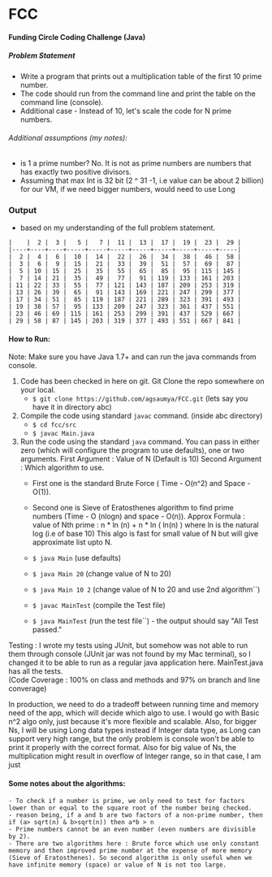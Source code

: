 # FCC



#### Funding Circle Coding Challenge (Java)
 
##### Problem Statement

 * Write a program that prints out a multiplication table of the first 10 prime number.
 * The code should run from the command line and print the table on the command line (console).
 * Additional case - Instead of 10, let's scale the code for N prime numbers.
 

###### Additional assumptions (my notes):
  - is 1 a prime number? No. It is not as prime numbers are numbers that has exactly two positive divisors.
  - Assuming that max Int is 32 bit (2 ^ 31 -1, i.e value can be about 2 billion) for our VM, if we need bigger numbers, would need to use Long
 

 
### Output 
   - based on my understanding of the full problem statement.

```
|    |  2 |  3 |   5 |   7 |  11 |  13 |  17 |  19 |  23 |  29 |
|----+----+----+-----+-----+-----+-----+-----+-----+-----+-----|
|  2 |  4 |  6 |  10 |  14 |  22 |  26 |  34 |  38 |  46 |  58 |
|  3 |  6 |  9 |  15 |  21 |  33 |  39 |  51 |  57 |  69 |  87 |
|  5 | 10 | 15 |  25 |  35 |  55 |  65 |  85 |  95 | 115 | 145 |
|  7 | 14 | 21 |  35 |  49 |  77 |  91 | 119 | 133 | 161 | 203 |
| 11 | 22 | 33 |  55 |  77 | 121 | 143 | 187 | 209 | 253 | 319 |
| 13 | 26 | 39 |  65 |  91 | 143 | 169 | 221 | 247 | 299 | 377 |
| 17 | 34 | 51 |  85 | 119 | 187 | 221 | 289 | 323 | 391 | 493 |
| 19 | 38 | 57 |  95 | 133 | 209 | 247 | 323 | 361 | 437 | 551 |
| 23 | 46 | 69 | 115 | 161 | 253 | 299 | 391 | 437 | 529 | 667 |
| 29 | 58 | 87 | 145 | 203 | 319 | 377 | 493 | 551 | 667 | 841 |
```
 
 
 #### How to Run:
 Note: Make sure you have Java 1.7+ and can run the java commands from console.
 
 1. Code has been checked in here on git. Git Clone the repo somewhere on your local.
      - `$ git clone https://github.com/agsaumya/FCC.git`  (lets say you have it in directory abc)
 2. Compile the code using standard `javac` command.  (inside abc directory)
      - `$ cd fcc/src`
      - `$ javac Main.java`
 3. Run the code using the standard `java` command. You can pass in either zero (which will configure the program to use defaults), one or two arguments.
    First Argument : Value of N (Default is 10)
    Second Argument : Which algorithm to use. 
     - First one is the standard Brute Force ( Time - O(n^2) and Space - O(1)). 
     - Second one is Sieve of Eratosthenes algorithm to find prime numbers (Time - O (nlogn) and space - O(n)). Approx Formula : value of Nth prime : n * ln (n) + n * ln ( ln(n) )  where ln is the natural log (i.e of base 10)
        This algo is fast for small value of N but will give approximate list upto N.
     
      - `$ java Main`  (use defaults)
      - `$ java Main 20`   (change value of N to 20)
      - `$ java Main 10 2`    (change value of N to 20 and use 2nd algorithm``)
      - `$ javac MainTest`   (compile the Test file)
      - `$ java MainTest`    (run the test file``) - the output should say "All Test passed."
         
Testing : I wrote my tests using JUnit, but somehow was not able to run them through console (JUnit jar was not found by my Mac terminal), so I changed it to be able to run as a regular java application here. MainTest.java has all the tests.  
(Code Coverage : 100% on class and methods and 97% on branch and line converage)
 
In production, we need to do a tradeoff between running time and memory need of the app, which will decide which algo to use. I would go with Basic n^2 algo only, just because it's more flexible and scalable. Also, for bigger Ns, I will be using Long  data types instead if Integer data type, as Long can support very high range, but the only problem is console won't be able to print it properly with the correct format.
Also for big value of Ns, the multiplication might result in overflow of Integer range, so in that case, I am just 

 #### Some notes about the algorithms:
    - To check if a number is prime, we only need to test for factors lower than or equal to the square root of the number being checked.
    - reason being, if a and b are two factors of a non-prime number, then if (a> sqrt(n) & b>sqrt(n)) then a*b > n
    - Prime numbers cannot be an even number (even numbers are divisible by 2).
    - There are two algorithms here : Brute force which use only constant memory and then improved prime number at the expense of more memory (Sieve of Eratosthenes). So second algorithm is only useful when we have infinite memory (space) or value of N is not too large.
 
